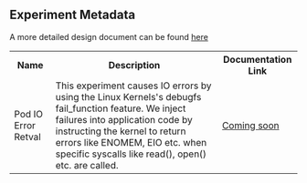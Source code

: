 ## Experiment Metadata

A more detailed design document can be found [here](../../../pod-io-error-retval/README.md)

<table>
<tr>
<th> Name </th>
<th> Description </th>
<th> Documentation Link </th>
</tr>
<tr>
 <td> Pod IO Error Retval </td>
 <td> This experiment causes IO errors by using the Linux Kernels's debugfs fail_function feature. We inject failures into application code by instructing the kernel to return errors like ENOMEM, EIO etc. when specific syscalls like read(), open() etc. are called.  </td>
 <td>  <a href=""> Coming soon </a> </td>
 </tr>
 </table>
